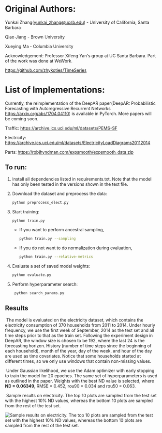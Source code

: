# Original Authors:

Yunkai Zhang(yunkai_zhang@ucsb.edu) - University of California, Santa Barbara

Qiao Jiang - Brown University

Xueying Ma - Columbia University

Acknowledgement: Professor Xifeng Yan's group at UC Santa Barbara. Part of the work was done at WeWork.

https://github.com/zhykoties/TimeSeries


# List of Implementations:
Currently, the reimplementation of the DeepAR paper(DeepAR: Probabilistic Forecasting with Autoregressive Recurrent Networks https://arxiv.org/abs/1704.04110) is available in PyTorch. More papers will be coming soon.



Traffic: https://archive.ics.uci.edu/ml/datasets/PEMS-SF

Electricity: https://archive.ics.uci.edu/ml/datasets/ElectricityLoadDiagrams20112014

Parts: https://robjhyndman.com/expsmooth/expsmooth_data.zip


## To run:


1. Install all dependencies listed in requirements.txt. Note that the model has only been tested in the versions shown in the text file.

1. Download the dataset and preprocess the data:
  
   ```bash
   python preprocess_elect.py
   ```
1. Start training:
  
   ```bash
   python train.py
   ```
   
   - If you want to perform ancestral sampling,
   
        ```bash
        python train.py --sampling
        ```
   - If you do not want to do normalization during evaluation,
              
   
        ```bash
        python train.py --relative-metrics
        ```
1. Evaluate a set of saved model weights:
        
   ```bash
   python evaluate.py
   ```
1. Perform hyperparameter search:
        
   ```bash
    python search_params.py
   ```

## Results

​	The model is evaluated on the electricity dataset, which contains the electricity consumption of 370 households from 2011 to 2014. Under hourly frequency, we use the first week of September, 2014 as the test set and all time steps prior to that as the train set. Following the experiment design in DeepAR, the window size is chosen to be 192, where the last 24 is the forecasting horizon. History (number of time steps since the beginning of each household), month of the year, day of the week, and hour of the day are used as time covariates. Notice that some households started at different times, so we only use windows that contain non-missing values.

​	Under Gaussian likelihood, we use the Adam optimizer with early stopping to train the model for 20 epoches. The same set of hyperparameters is used as outlined in the paper. Weights with the best ND value is selected, where __ND = 0.06349__, RMSE = 0.452, rou90 = 0.034 and rou50 = 0.063.

​	Sample results on electricity. The top 10 plots are sampled from the test set with the highest 10% ND values, whereas the bottom 10 plots are sampled from the rest of the test set.

![Sample results on electricity. The top 10 plots are sampled from the test set with the highest 10% ND values, whereas the bottom 10 plots are sampled from the rest of the test set.](./experiments/base_model/figures/best_ND.png)

